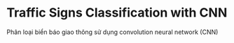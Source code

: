 # Traffic Signs Classification with CNN
Phân loại biển báo giao thông sử dụng convolution neural network (CNN) 
